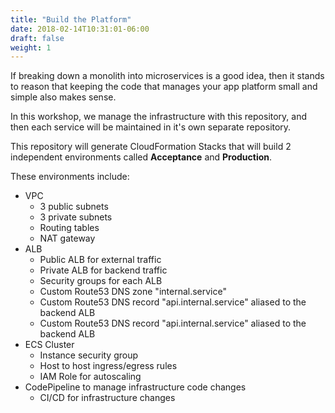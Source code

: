 ```yaml
---
title: "Build the Platform"
date: 2018-02-14T10:31:01-06:00
draft: false
weight: 1
---
```


If breaking down a monolith into microservices is a good idea, then it stands to reason that
keeping the code that manages your app platform small and simple also makes sense.

In this workshop, we manage the infrastructure with this repository, and then each service
will be maintained in it's own separate repository.

This repository will generate CloudFormation Stacks that will build 2 independent environments
called **Acceptance** and **Production**.

These environments include:

- VPC
  - 3 public subnets
  - 3 private subnets
  - Routing tables
  - NAT gateway
- ALB
  - Public ALB for external traffic
  - Private ALB for backend traffic
  - Security groups for each ALB
  - Custom Route53 DNS zone "internal.service"
  - Custom Route53 DNS record "api.internal.service" aliased to the backend ALB
  - Custom Route53 DNS record "api.internal.service" aliased to the backend ALB
- ECS Cluster
  - Instance security group
  - Host to host ingress/egress rules
  - IAM Role for autoscaling
- CodePipeline to manage infrastructure code changes
  - CI/CD for infrastructure changes
